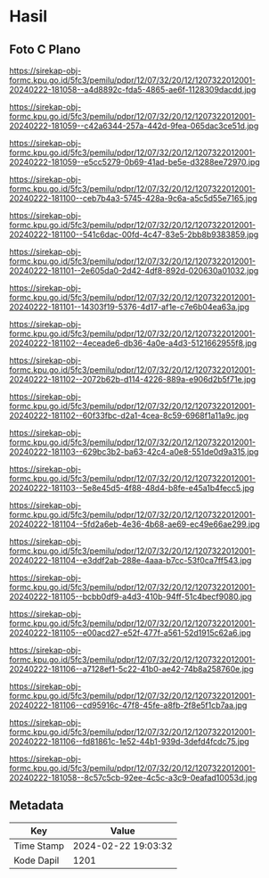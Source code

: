 # Hasil

## Foto C Plano

https://sirekap-obj-formc.kpu.go.id/5fc3/pemilu/pdpr/12/07/32/20/12/1207322012001-20240222-181058--a4d8892c-fda5-4865-ae6f-1128309dacdd.jpg

https://sirekap-obj-formc.kpu.go.id/5fc3/pemilu/pdpr/12/07/32/20/12/1207322012001-20240222-181059--c42a6344-257a-442d-9fea-065dac3ce51d.jpg

https://sirekap-obj-formc.kpu.go.id/5fc3/pemilu/pdpr/12/07/32/20/12/1207322012001-20240222-181059--e5cc5279-0b69-41ad-be5e-d3288ee72970.jpg

https://sirekap-obj-formc.kpu.go.id/5fc3/pemilu/pdpr/12/07/32/20/12/1207322012001-20240222-181100--ceb7b4a3-5745-428a-9c6a-a5c5d55e7165.jpg

https://sirekap-obj-formc.kpu.go.id/5fc3/pemilu/pdpr/12/07/32/20/12/1207322012001-20240222-181100--541c6dac-00fd-4c47-83e5-2bb8b9383859.jpg

https://sirekap-obj-formc.kpu.go.id/5fc3/pemilu/pdpr/12/07/32/20/12/1207322012001-20240222-181101--2e605da0-2d42-4df8-892d-020630a01032.jpg

https://sirekap-obj-formc.kpu.go.id/5fc3/pemilu/pdpr/12/07/32/20/12/1207322012001-20240222-181101--14303f19-5376-4d17-af1e-c7e6b04ea63a.jpg

https://sirekap-obj-formc.kpu.go.id/5fc3/pemilu/pdpr/12/07/32/20/12/1207322012001-20240222-181102--4eceade6-db36-4a0e-a4d3-5121662955f8.jpg

https://sirekap-obj-formc.kpu.go.id/5fc3/pemilu/pdpr/12/07/32/20/12/1207322012001-20240222-181102--2072b62b-d114-4226-889a-e906d2b5f71e.jpg

https://sirekap-obj-formc.kpu.go.id/5fc3/pemilu/pdpr/12/07/32/20/12/1207322012001-20240222-181102--60f33fbc-d2a1-4cea-8c59-6968f1a11a9c.jpg

https://sirekap-obj-formc.kpu.go.id/5fc3/pemilu/pdpr/12/07/32/20/12/1207322012001-20240222-181103--629bc3b2-ba63-42c4-a0e8-551de0d9a315.jpg

https://sirekap-obj-formc.kpu.go.id/5fc3/pemilu/pdpr/12/07/32/20/12/1207322012001-20240222-181103--5e8e45d5-4f88-48d4-b8fe-e45a1b4fecc5.jpg

https://sirekap-obj-formc.kpu.go.id/5fc3/pemilu/pdpr/12/07/32/20/12/1207322012001-20240222-181104--5fd2a6eb-4e36-4b68-ae69-ec49e66ae299.jpg

https://sirekap-obj-formc.kpu.go.id/5fc3/pemilu/pdpr/12/07/32/20/12/1207322012001-20240222-181104--e3ddf2ab-288e-4aaa-b7cc-53f0ca7ff543.jpg

https://sirekap-obj-formc.kpu.go.id/5fc3/pemilu/pdpr/12/07/32/20/12/1207322012001-20240222-181105--bcbb0df9-a4d3-410b-94ff-51c4becf9080.jpg

https://sirekap-obj-formc.kpu.go.id/5fc3/pemilu/pdpr/12/07/32/20/12/1207322012001-20240222-181105--e00acd27-e52f-477f-a561-52d1915c62a6.jpg

https://sirekap-obj-formc.kpu.go.id/5fc3/pemilu/pdpr/12/07/32/20/12/1207322012001-20240222-181106--a7128ef1-5c22-41b0-ae42-74b8a258760e.jpg

https://sirekap-obj-formc.kpu.go.id/5fc3/pemilu/pdpr/12/07/32/20/12/1207322012001-20240222-181106--cd95916c-47f8-45fe-a8fb-2f8e5f1cb7aa.jpg

https://sirekap-obj-formc.kpu.go.id/5fc3/pemilu/pdpr/12/07/32/20/12/1207322012001-20240222-181106--fd81861c-1e52-44b1-939d-3defd4fcdc75.jpg

https://sirekap-obj-formc.kpu.go.id/5fc3/pemilu/pdpr/12/07/32/20/12/1207322012001-20240222-181058--8c57c5cb-92ee-4c5c-a3c9-0eafad10053d.jpg


## Metadata

| Key        | Value               |
| ---------- | ------------------- |
| Time Stamp | 2024-02-22 19:03:32 |
| Kode Dapil | 1201                |




